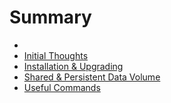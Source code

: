 # Summary

* 
* [Initial Thoughts](initial_thoughts.md)
* [Installation & Upgrading](installation_and_upgrading.md)
* [Shared & Persistent Data Volume](shared_and_persistent_data_volume.md)
* [Useful Commands](useful_commands.md)


